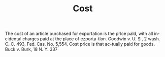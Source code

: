 ---
title: Cost
letter: C
permalink: "/definitions/bld-cost.html"
body: The cost of an article purchased for exportation is the prlce pald, with all
  in-cidental charges paid at the place of ezporta-tlon. Goodwin v. U. S., 2 wash.
  C. C. 493, Fed. Cas. No. 5,554. Cost prlce is that ac-tually paid for goods. Buck
  v. Burk, 18 N. Y. 337
published_at: '2018-07-07'
source: Black's Law Dictionary 2nd Ed (1910)
layout: post
---